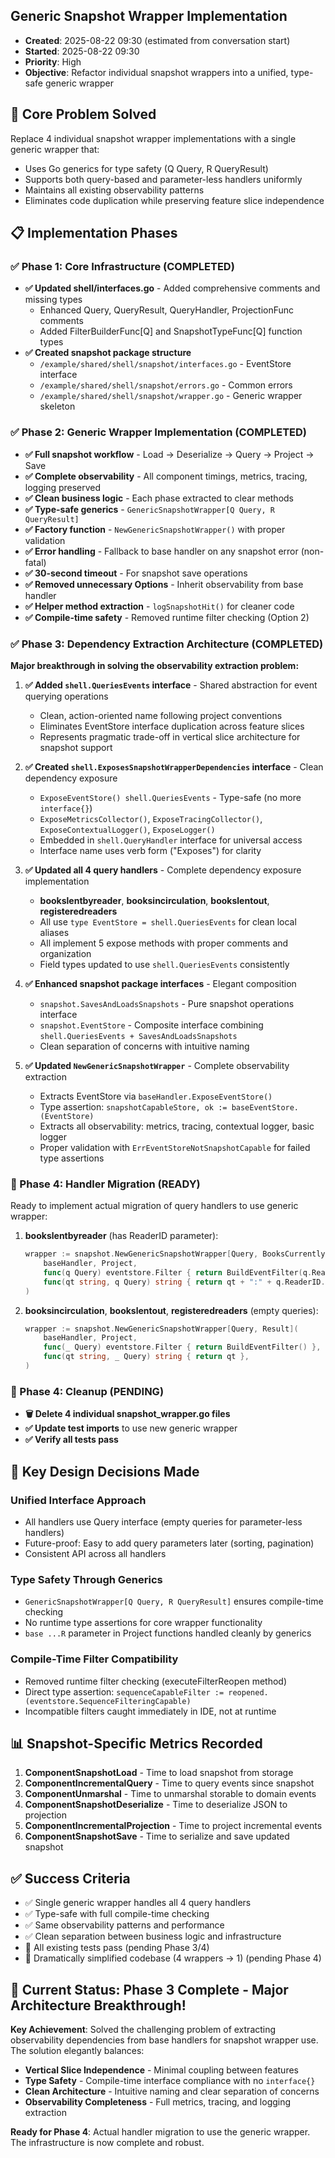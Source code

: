 ## Generic Snapshot Wrapper Implementation
- **Created**: 2025-08-22 09:30 (estimated from conversation start)
- **Started**: 2025-08-22 09:30
- **Priority**: High
- **Objective**: Refactor individual snapshot wrappers into a unified, type-safe generic wrapper

## 🎯 Core Problem Solved
Replace 4 individual snapshot wrapper implementations with a single generic wrapper that:
- Uses Go generics for type safety (Q Query, R QueryResult)
- Supports both query-based and parameter-less handlers uniformly
- Maintains all existing observability patterns
- Eliminates code duplication while preserving feature slice independence

## 📋 Implementation Phases

### **✅ Phase 1: Core Infrastructure (COMPLETED)**
- **✅ Updated shell/interfaces.go** - Added comprehensive comments and missing types
  - Enhanced Query, QueryResult, QueryHandler, ProjectionFunc comments
  - Added FilterBuilderFunc[Q] and SnapshotTypeFunc[Q] function types
- **✅ Created snapshot package structure**
  - `/example/shared/shell/snapshot/interfaces.go` - EventStore interface  
  - `/example/shared/shell/snapshot/errors.go` - Common errors
  - `/example/shared/shell/snapshot/wrapper.go` - Generic wrapper skeleton

### **✅ Phase 2: Generic Wrapper Implementation (COMPLETED)**
- **✅ Full snapshot workflow** - Load → Deserialize → Query → Project → Save
- **✅ Complete observability** - All component timings, metrics, tracing, logging preserved
- **✅ Clean business logic** - Each phase extracted to clear methods
- **✅ Type-safe generics** - `GenericSnapshotWrapper[Q Query, R QueryResult]`
- **✅ Factory function** - `NewGenericSnapshotWrapper()` with proper validation
- **✅ Error handling** - Fallback to base handler on any snapshot error (non-fatal)
- **✅ 30-second timeout** - For snapshot save operations
- **✅ Removed unnecessary Options** - Inherit observability from base handler
- **✅ Helper method extraction** - `logSnapshotHit()` for cleaner code
- **✅ Compile-time safety** - Removed runtime filter checking (Option 2)

### **✅ Phase 3: Dependency Extraction Architecture (COMPLETED)**
**Major breakthrough in solving the observability extraction problem:**

1. **✅ Added `shell.QueriesEvents` interface** - Shared abstraction for event querying operations
   - Clean, action-oriented name following project conventions
   - Eliminates EventStore interface duplication across feature slices
   - Represents pragmatic trade-off in vertical slice architecture for snapshot support

2. **✅ Created `shell.ExposesSnapshotWrapperDependencies` interface** - Clean dependency exposure
   - `ExposeEventStore() shell.QueriesEvents` - Type-safe (no more `interface{}`)
   - `ExposeMetricsCollector()`, `ExposeTracingCollector()`, `ExposeContextualLogger()`, `ExposeLogger()`
   - Embedded in `shell.QueryHandler` interface for universal access
   - Interface name uses verb form ("Exposes") for clarity

3. **✅ Updated all 4 query handlers** - Complete dependency exposure implementation
   - **bookslentbyreader**, **booksincirculation**, **bookslentout**, **registeredreaders**
   - All use `type EventStore = shell.QueriesEvents` for clean local aliases
   - All implement 5 expose methods with proper comments and organization
   - Field types updated to use `shell.QueriesEvents` consistently

4. **✅ Enhanced snapshot package interfaces** - Elegant composition
   - `snapshot.SavesAndLoadsSnapshots` - Pure snapshot operations interface  
   - `snapshot.EventStore` - Composite interface combining `shell.QueriesEvents + SavesAndLoadsSnapshots`
   - Clean separation of concerns with intuitive naming

5. **✅ Updated `NewGenericSnapshotWrapper`** - Complete observability extraction
   - Extracts EventStore via `baseHandler.ExposeEventStore()` 
   - Type assertion: `snapshotCapableStore, ok := baseEventStore.(EventStore)`
   - Extracts all observability: metrics, tracing, contextual logger, basic logger
   - Proper validation with `ErrEventStoreNotSnapshotCapable` for failed type assertions

### **🔄 Phase 4: Handler Migration (READY)**
Ready to implement actual migration of query handlers to use generic wrapper:

1. **bookslentbyreader** (has ReaderID parameter):
   ```go
   wrapper := snapshot.NewGenericSnapshotWrapper[Query, BooksCurrentlyLent](
       baseHandler, Project,
       func(q Query) eventstore.Filter { return BuildEventFilter(q.ReaderID) },
       func(qt string, q Query) string { return qt + ":" + q.ReaderID.String() },
   )
   ```

2. **booksincirculation**, **bookslentout**, **registeredreaders** (empty queries):
   ```go
   wrapper := snapshot.NewGenericSnapshotWrapper[Query, Result](
       baseHandler, Project,
       func(_ Query) eventstore.Filter { return BuildEventFilter() },
       func(qt string, _ Query) string { return qt },
   )
   ```

### **🔄 Phase 4: Cleanup (PENDING)**
- **🗑️ Delete 4 individual snapshot_wrapper.go files**
- **✅ Update test imports** to use new generic wrapper
- **✅ Verify all tests pass**

## 🎨 Key Design Decisions Made

### **Unified Interface Approach**
- All handlers use Query interface (empty queries for parameter-less handlers)
- Future-proof: Easy to add query parameters later (sorting, pagination)
- Consistent API across all handlers

### **Type Safety Through Generics**
- `GenericSnapshotWrapper[Q Query, R QueryResult]` ensures compile-time checking
- No runtime type assertions for core wrapper functionality  
- `base ...R` parameter in Project functions handled cleanly by generics

### **Compile-Time Filter Compatibility**
- Removed runtime filter checking (executeFilterReopen method)
- Direct type assertion: `sequenceCapableFilter := reopened.(eventstore.SequenceFilteringCapable)`
- Incompatible filters caught immediately in IDE, not at runtime

## 📊 Snapshot-Specific Metrics Recorded
1. **ComponentSnapshotLoad** - Time to load snapshot from storage
2. **ComponentIncrementalQuery** - Time to query events since snapshot  
3. **ComponentUnmarshal** - Time to unmarshal storable to domain events
4. **ComponentSnapshotDeserialize** - Time to deserialize JSON to projection
5. **ComponentIncrementalProjection** - Time to project incremental events
6. **ComponentSnapshotSave** - Time to serialize and save updated snapshot

## ✅ Success Criteria
- ✅ Single generic wrapper handles all 4 query handlers
- ✅ Type-safe with full compile-time checking  
- ✅ Same observability patterns and performance
- ✅ Clean separation between business logic and infrastructure
- 🔄 All existing tests pass (pending Phase 3/4)
- 🔄 Dramatically simplified codebase (4 wrappers → 1) (pending Phase 4)

## 🔧 Current Status: Phase 3 Complete - Major Architecture Breakthrough! 

**Key Achievement**: Solved the challenging problem of extracting observability dependencies from base handlers for snapshot wrapper use. The solution elegantly balances:
- **Vertical Slice Independence** - Minimal coupling between features 
- **Type Safety** - Compile-time interface compliance with no `interface{}` 
- **Clean Architecture** - Intuitive naming and clear separation of concerns
- **Observability Completeness** - Full metrics, tracing, and logging extraction

**Ready for Phase 4**: Actual handler migration to use the generic wrapper. The infrastructure is now complete and robust.